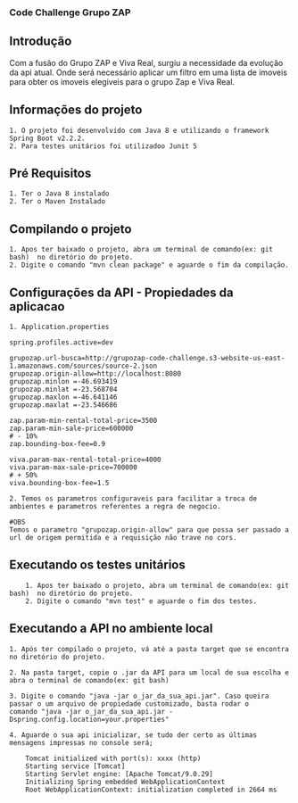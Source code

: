 ### Code Challenge Grupo ZAP

## Introdução

Com a fusão do Grupo ZAP e Viva Real, surgiu a necessidade da evolução da api atual.
Onde será necessário aplicar um filtro em uma lista de imoveis para obter os imoveis elegiveis para o grupo Zap e Viva Real.

## Informações do projeto

	1. O projeto foi desenvolvido com Java 8 e utilizando o framework Spring Boot v2.2.2.
	2. Para testes unitários foi utilizadoo Junit 5
	
## Pré Requisitos 
	1. Ter o Java 8 instalado
	2. Ter o Maven Instalado
	
## Compilando o projeto

	1. Apos ter baixado o projeto, abra um terminal de comando(ex: git bash)  no diretório do projeto.
	2. Digite o comando "mvn clean package" e aguarde o fim da compilação.
		
## Configurações da API - Propiedades da aplicacao

    1. Application.properties
	
    spring.profiles.active=dev  
	 
    grupozap.url-busca=http://grupozap-code-challenge.s3-website-us-east-1.amazonaws.com/sources/source-2.json
    grupozap.origin-allow=http://localhost:8080
    grupozap.minlon =-46.693419
    grupozap.minlat =-23.568704
    grupozap.maxlon =-46.641146
    grupozap.maxlat =-23.546686
    
    zap.param-min-rental-total-price=3500
    zap.param-min-sale-price=600000
    # - 10%
    zap.bounding-box-fee=0.9 
    
    viva.param-max-rental-total-price=4000
    viva.param-max-sale-price=700000
    # + 50%
    viva.bounding-box-fee=1.5
	
	2. Temos os parametros configuraveis para facilitar a troca de ambientes e parametros referentes a regra de negocio.
	
	#OBS
	Temos o parametro "grupozap.origin-allow" para que possa ser passado a url de origem permitida e a requisição não trave no cors.
	
## Executando os testes unitários
		1. Apos ter baixado o projeto, abra um terminal de comando(ex: git bash)  no diretório do projeto.
		2. Digite o comando "mvn test" e aguarde o fim dos testes.
		 
## Executando a API no ambiente local

	1. Após ter compilado o projeto, vá até a pasta target que se encontra no diretório do projeto.

	2. Na pasta target, copie o .jar da API para um local de sua escolha e abra o terminal de comando(ex: git bash)
	
	3. Digite o comando "java -jar o_jar_da_sua_api.jar". Caso queira passar o um arquivo de propiedade customizado, basta rodar o              comando "java -jar o_jar_da_sua_api.jar -Dspring.config.location=your.properties"
	
	4. Aguarde o sua api inicializar, se tudo der certo as últimas mensagens impressas no console será;
		
		Tomcat initialized with port(s): xxxx (http)
		Starting service [Tomcat]
		Starting Servlet engine: [Apache Tomcat/9.0.29]
		Initializing Spring embedded WebApplicationContext
		Root WebApplicationContext: initialization completed in 2664 ms
	
